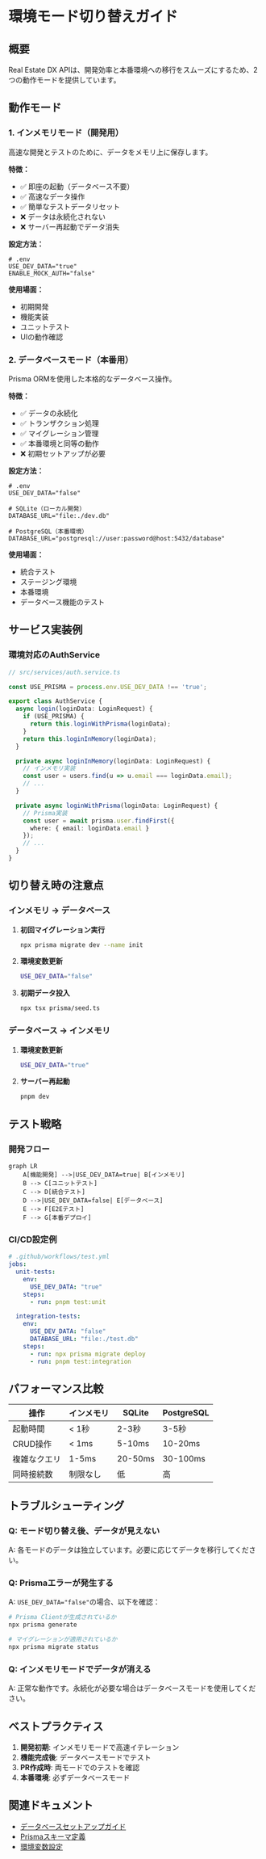 # 環境モード切り替えガイド

## 概要

Real Estate DX APIは、開発効率と本番環境への移行をスムーズにするため、2つの動作モードを提供しています。

## 動作モード

### 1. インメモリモード（開発用）

高速な開発とテストのために、データをメモリ上に保存します。

**特徴：**
- ✅ 即座の起動（データベース不要）
- ✅ 高速なデータ操作
- ✅ 簡単なテストデータリセット
- ❌ データは永続化されない
- ❌ サーバー再起動でデータ消失

**設定方法：**
```env
# .env
USE_DEV_DATA="true"
ENABLE_MOCK_AUTH="false"
```

**使用場面：**
- 初期開発
- 機能実装
- ユニットテスト
- UIの動作確認

### 2. データベースモード（本番用）

Prisma ORMを使用した本格的なデータベース操作。

**特徴：**
- ✅ データの永続化
- ✅ トランザクション処理
- ✅ マイグレーション管理
- ✅ 本番環境と同等の動作
- ❌ 初期セットアップが必要

**設定方法：**
```env
# .env
USE_DEV_DATA="false"

# SQLite（ローカル開発）
DATABASE_URL="file:./dev.db"

# PostgreSQL（本番環境）
DATABASE_URL="postgresql://user:password@host:5432/database"
```

**使用場面：**
- 統合テスト
- ステージング環境
- 本番環境
- データベース機能のテスト

## サービス実装例

### 環境対応のAuthService

```typescript
// src/services/auth.service.ts

const USE_PRISMA = process.env.USE_DEV_DATA !== 'true';

export class AuthService {
  async login(loginData: LoginRequest) {
    if (USE_PRISMA) {
      return this.loginWithPrisma(loginData);
    }
    return this.loginInMemory(loginData);
  }

  private async loginInMemory(loginData: LoginRequest) {
    // インメモリ実装
    const user = users.find(u => u.email === loginData.email);
    // ...
  }

  private async loginWithPrisma(loginData: LoginRequest) {
    // Prisma実装
    const user = await prisma.user.findFirst({
      where: { email: loginData.email }
    });
    // ...
  }
}
```

## 切り替え時の注意点

### インメモリ → データベース

1. **初回マイグレーション実行**
   ```bash
   npx prisma migrate dev --name init
   ```

2. **環境変数更新**
   ```bash
   USE_DEV_DATA="false"
   ```

3. **初期データ投入**
   ```bash
   npx tsx prisma/seed.ts
   ```

### データベース → インメモリ

1. **環境変数更新**
   ```bash
   USE_DEV_DATA="true"
   ```

2. **サーバー再起動**
   ```bash
   pnpm dev
   ```

## テスト戦略

### 開発フロー

```mermaid
graph LR
    A[機能開発] -->|USE_DEV_DATA=true| B[インメモリ]
    B --> C[ユニットテスト]
    C --> D[統合テスト]
    D -->|USE_DEV_DATA=false| E[データベース]
    E --> F[E2Eテスト]
    F --> G[本番デプロイ]
```

### CI/CD設定例

```yaml
# .github/workflows/test.yml
jobs:
  unit-tests:
    env:
      USE_DEV_DATA: "true"
    steps:
      - run: pnpm test:unit

  integration-tests:
    env:
      USE_DEV_DATA: "false"
      DATABASE_URL: "file:./test.db"
    steps:
      - run: npx prisma migrate deploy
      - run: pnpm test:integration
```

## パフォーマンス比較

| 操作 | インメモリ | SQLite | PostgreSQL |
|------|-----------|---------|------------|
| 起動時間 | < 1秒 | 2-3秒 | 3-5秒 |
| CRUD操作 | < 1ms | 5-10ms | 10-20ms |
| 複雑なクエリ | 1-5ms | 20-50ms | 30-100ms |
| 同時接続数 | 制限なし | 低 | 高 |

## トラブルシューティング

### Q: モード切り替え後、データが見えない

A: 各モードのデータは独立しています。必要に応じてデータを移行してください。

### Q: Prismaエラーが発生する

A: `USE_DEV_DATA="false"`の場合、以下を確認：
```bash
# Prisma Clientが生成されているか
npx prisma generate

# マイグレーションが適用されているか
npx prisma migrate status
```

### Q: インメモリモードでデータが消える

A: 正常な動作です。永続化が必要な場合はデータベースモードを使用してください。

## ベストプラクティス

1. **開発初期**: インメモリモードで高速イテレーション
2. **機能完成後**: データベースモードでテスト
3. **PR作成時**: 両モードでのテストを確認
4. **本番環境**: 必ずデータベースモード

## 関連ドキュメント

- [データベースセットアップガイド](../../../docs/development/database-setup.md)
- [Prismaスキーマ定義](../prisma/schema.prisma)
- [環境変数設定](./.env.example)